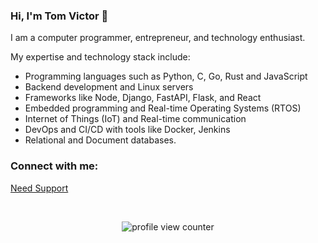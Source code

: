 ### Hi, I'm Tom Victor 👋

I am a computer programmer, entrepreneur, and technology enthusiast.

My expertise and technology stack include:

* Programming languages such as Python, C, Go, Rust and JavaScript
* Backend development and Linux servers
* Frameworks like Node, Django, FastAPI, Flask, and React
* Embedded programming and Real-time Operating Systems (RTOS)
* Internet of Things (IoT) and Real-time communication
* DevOps and CI/CD with tools like Docker, Jenkins
* Relational and Document databases.


<h3 align="left">Connect with me:</h3>

<a href="https://topmate.io/tom">Need Support</a>

<br>
<p align="center">
    <img src="https://komarev.com/ghpvc/?username=tomvictor&color=0079fa&style=flat-square&label=PROFILE+VIEWS" alt="profile view counter">
</p> <br>
